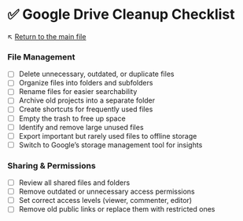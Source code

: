 # ✅ Google Drive Cleanup Checklist

↖️ [Return to the main file](../README.md)

### File Management
- [ ] Delete unnecessary, outdated, or duplicate files
- [ ] Organize files into folders and subfolders
- [ ] Rename files for easier searchability
- [ ] Archive old projects into a separate folder
- [ ] Create shortcuts for frequently used files
- [ ] Empty the trash to free up space
- [ ] Identify and remove large unused files
- [ ] Export important but rarely used files to offline storage
- [ ] Switch to Google’s storage management tool for insights

### Sharing & Permissions
- [ ] Review all shared files and folders
- [ ] Remove outdated or unnecessary access permissions
- [ ] Set correct access levels (viewer, commenter, editor)
- [ ] Remove old public links or replace them with restricted ones